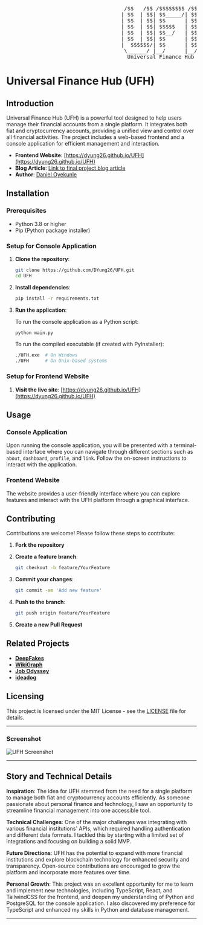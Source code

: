<pre>
                                     /$$   /$$ /$$$$$$$$ /$$   /$$
                                    | $$  | $$| $$_____/| $$  | $$
                                    | $$  | $$| $$      | $$  | $$
                                    | $$  | $$| $$$$$   | $$$$$$$$
                                    | $$  | $$| $$__/   | $$__  $$
                                    | $$  | $$| $$      | $$  | $$
                                    |  $$$$$$/| $$      | $$  | $$
                                     \______/ |__/      |__/  |__/
                                      Universal Finance Hub (UFH)
</pre>
# Universal Finance Hub (UFH)
## Introduction

Universal Finance Hub (UFH) is a powerful tool designed to help users manage their financial accounts from a single platform. It integrates both fiat and cryptocurrency accounts, providing a unified view and control over all financial activities. The project includes a web-based frontend and a console application for efficient management and interaction.

- **Frontend Website**: [https://dyung26.github.io/UFH](https://dyung26.github.io/UFH)
- **Blog Article**: [Link to final project blog article]()
- **Author**: [Daniel Oyekunle](https://www.linkedin.com/in/daniel-oyekunle/)

## Installation

### Prerequisites

- Python 3.8 or higher
- Pip (Python package installer)

### Setup for Console Application

1. **Clone the repository**:

   ```bash
   git clone https://github.com/DYung26/UFH.git
   cd UFH
   ```

2. **Install dependencies**:

   ```bash
   pip install -r requirements.txt
   ```

3. **Run the application**:

   To run the console application as a Python script:

   ```bash
   python main.py
   ```

   To run the compiled executable (if created with PyInstaller):

   ```bash
   ./UFH.exe  # On Windows
   ./UFH      # On Unix-based systems
   ```

### Setup for Frontend Website

1. **Visit the live site**: [https://dyung26.github.io/UFH](https://dyung26.github.io/UFH)

## Usage

### Console Application

Upon running the console application, you will be presented with a terminal-based interface where you can navigate through different sections such as `about`, `dashboard`, `profile`, and `link`. Follow the on-screen instructions to interact with the application.

### Frontend Website

The website provides a user-friendly interface where you can explore features and interact with the UFH platform through a graphical interface.

## Contributing

Contributions are welcome! Please follow these steps to contribute:

1. **Fork the repository**
2. **Create a feature branch**:
   
   ```bash
   git checkout -b feature/YourFeature
   ```

3. **Commit your changes**:

   ```bash
   git commit -am 'Add new feature'
   ```

4. **Push to the branch**:

   ```bash
   git push origin feature/YourFeature
   ```

5. **Create a new Pull Request**

## Related Projects

- **[DeepFakes](https://github.com/username/DeepFakes)**
- **[WikiGraph](https://github.com/username/WikiGraph)**
- **[Job Odyssey](https://github.com/username/Job-Odyssey)**
- **[ideadog](https://github.com/username/ideadog)**

## Licensing

This project is licensed under the MIT License - see the [LICENSE](LICENSE) file for details.

---

### Screenshot

![UFH Screenshot](path/to/screenshot.png)

---

## Story and Technical Details

**Inspiration**: The idea for UFH stemmed from the need for a single platform to manage both fiat and cryptocurrency accounts efficiently. As someone passionate about personal finance and technology, I saw an opportunity to streamline financial management into one accessible tool.

**Technical Challenges**: One of the major challenges was integrating with various financial institutions' APIs, which required handling authentication and different data formats. I tackled this by starting with a limited set of integrations and focusing on building a solid MVP. 

**Future Directions**: UFH has the potential to expand with more financial institutions and explore blockchain technology for enhanced security and transparency. Open-source contributions are encouraged to grow the platform and incorporate more features over time.

**Personal Growth**: This project was an excellent opportunity for me to learn and implement new technologies, including TypeScript, React, and TailwindCSS for the frontend, and deepen my understanding of Python and PostgreSQL for the console application. I also discovered my preference for TypeScript and enhanced my skills in Python and database management.

---
